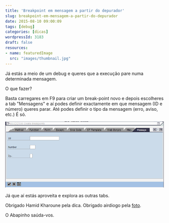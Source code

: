 ```yaml
---
title: 'Breakpoint em mensagem a partir do depurador'
slug: breakpoint-em-mensagem-a-partir-do-depurador
date: 2015-08-10 09:00:09
tags: [debug]
categories: [dicas]
wordpressId: 3183
draft: false
resources:
- name: featuredImage
  src: "images/thumbnail.jpg"
---
```

Já estás a meio de um debug e queres que a execução pare numa determinada mensagem.

O que fazer?

<!--more-->

Basta carregares em F9 para criar um break-point novo e depois escolheres a tab "Mensagens" e aí podes definir exactamente em que mensagem (ID e número) queres parar. Até podes definir o tipo da mensagem (erro, aviso, etc.) É só.

[![debug-message][1]][1]

Já que aí estás aproveita e explora as outras tabs.

Obrigado Hamid Kharoune pela dica.
Obrigado airdiogo pela [foto][2].

O Abapinho saúda-vos.

   [1]: images/debug-message.png
   [2]: https://www.flickr.com/photos/airdiogo/6925786062
